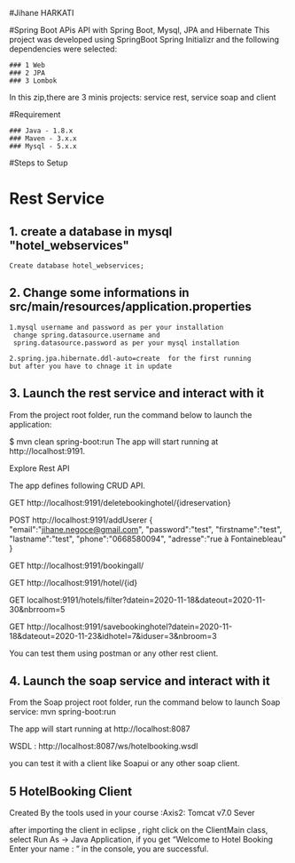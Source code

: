 #Jihane HARKATI

#Spring Boot APis API with Spring Boot, Mysql, JPA and Hibernate
This project was developed using SpringBoot Spring Initializr and the following dependencies were selected:

    ### 1 Web
    ### 2 JPA
    ### 3 Lombok
   
In this zip,there are 3 minis projects: service rest, service soap and client

#Requirement 

    ### Java - 1.8.x
    ### Maven - 3.x.x
    ### Mysql - 5.x.x

#Steps to Setup

# Rest Service

## 1. create a database in mysql "hotel_webservices"

    Create database hotel_webservices;
    
## 2. Change some informations in  src/main/resources/application.properties

    1.mysql username and password as per your installation
     change spring.datasource.username and  
     spring.datasource.password as per your mysql installation
   
    2.spring.jpa.hibernate.ddl-auto=create  for the first running
    but after you have to chnage it in update 
   
## 3. Launch the rest service and interact with it

From the project root folder, run the command below to launch the application:

$ mvn clean spring-boot:run
The app will start running at http://localhost:9191.

Explore Rest API

The app defines following CRUD API.

GET http://localhost:9191/deletebookinghotel/{idreservation}

POST http://localhost:9191/addUserer
        {  
    "email":"jihane.negoce@gmail.com",
    "password":"test",
    "firstname":"test",
    "lastname":"test",
    "phone":"0668580094",
    "adresse":"rue à Fontainebleau"
    }
    
GET http://localhost:9191/bookingall/

GET http://localhost:9191/hotel/{id}

GET localhost:9191/hotels/filter?datein=2020-11-18&dateout=2020-11-30&nbrroom=5

GET http://localhost:9191/savebookinghotel?datein=2020-11-18&dateout=2020-11-23&idhotel=7&iduser=3&nbroom=3

You can test them using postman or any other rest client.

## 4. Launch the soap service and interact with it

From the Soap project root folder, run the command below to launch Soap service:
mvn spring-boot:run

The app will start running at http://localhost:8087

WSDL : http://localhost:8087/ws/hotelbooking.wsdl

you can test it with a client like Soapui or any other soap client.

## 5 HotelBooking Client

Created By the tools used in your course :Axis2: Tomcat v7.0 Sever

after importing the client in eclipse , right click on the ClientMain class, select Run As → Java Application, if you get “Welcome to Hotel Booking
Enter your name : ” in the console, you are successful.




